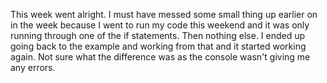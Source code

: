 This week went alright.  I must have messed some small thing up earlier on in the week because
I went to run my code this weekend and it was only running through one of the if statements.  Then nothing else.
I ended up going back to the example and working from that and it started working again.  Not sure what the difference was as
the console wasn't giving me any errors.
